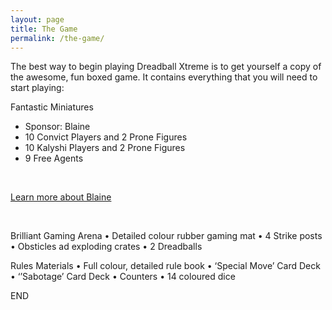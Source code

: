 ```yaml
---
layout: page
title: The Game
permalink: /the-game/
---
```


The best way to begin playing Dreadball Xtreme is to get yourself a copy of the awesome, fun boxed game.
It contains everything that you will need to start playing:

Fantastic Miniatures
<ul>
<li>Sponsor: Blaine</li>
<li>10 Convict Players and 2 Prone Figures</li>
<li>10 Kalyshi Players and 2 Prone Figures</li>
<li>9 Free Agents</li>
</ul>

<div class="clearfix">&nbsp;</div>

<p><a href="blaine/" class="btn btn-success btn-lg">Learn more about Blaine</a></p>

<div class="clearfix">&nbsp;</div>

Brilliant Gaming Arena
•	Detailed colour rubber gaming mat
•	4 Strike posts
•	Obsticles ad exploding crates
•	2 Dreadballs

Rules Materials
•	Full colour, detailed rule book
•	‘Special Move’ Card Deck
•	‘’Sabotage’ Card Deck
•	Counters
•	14 coloured dice

END

